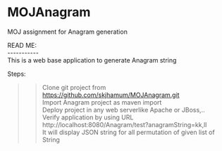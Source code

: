 # MOJAnagram
MOJ assignment for Anagram generation


READ ME:<br/>
-----------<br/>
This is a web base application to generate Anagram string<br/>

Steps:<br/>
>>Clone git project from https://github.com/skjhamum/MOJAnagram.git<br/>
>>Import Anagram project as maven import<br/>
>> Deploy project in any web serverlike Apache or JBoss,..<br/>
>>Verify application by using URL http://localhost:8080/Anagram/test?anagramString=kk,ll<br/>
>>It will display JSON string for all permutation of given list of String<br/>

